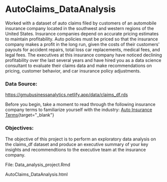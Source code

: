 # AutoClaims_DataAnalysis

Worked with a dataset of auto claims filed by customers of an automobile insurance company located in the southwest and western regions of the United States.
Insurance companies depend on accurate pricing estimates to maintain profitability. Auto policies must be priced so that the insurance company makes a profit in the long run, given the costs of their customers' payouts for accident repairs, total loss car replacements, medical fees, and legal fees.
The executives at this insurance company have noticed declining profitability over the last several years and have hired you as a data science consultant to evaluate their claims data and make recommendations on pricing, customer behavior, and car insurance policy adjustments.

### Data Source:
https://gmubusinessanalytics.netlify.app/data/claims_df.rds

Before you begin, take a moment to read through the following insurance company terms to familiarize yourself with the industry:  [Auto Insurance
Terms](https://www.iii.org/article/auto-insurance-jargon-buster "Auto Insurance Terms"){target="_blank"}

### Objectives:
The objective of this project is to perform an exploratory data analysis on the claims_df dataset and produce an executive summary of your key insights and recommendtions to the executive team at the insurance company.

File: Data_analysis_project.Rmd

AutoClaims_DataAnalysis.html

